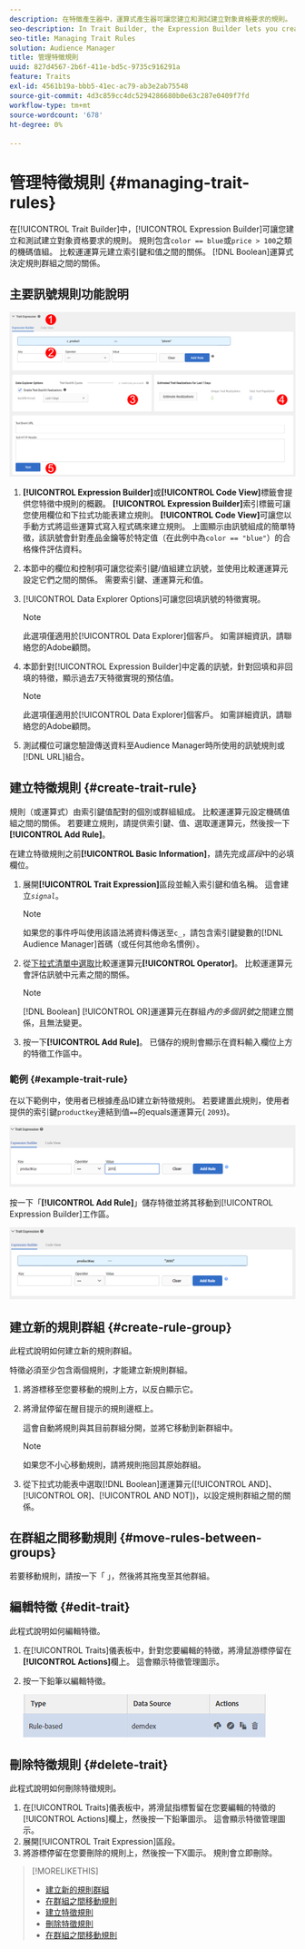 ```yaml
---
description: 在特徵產生器中，運算式產生器可讓您建立和測試建立對象資格要求的規則。 規則包含索引鍵值配對，例如"color == blue"或"price&amp；gt； 100"。 比較運運算元建立索引鍵和值之間的關係。 布林值運算式決定規則群組之間的關係。
seo-description: In Trait Builder, the Expression Builder lets you create and test rules that establish audience qualification requirements. Rules consist of key-value pairs such as "color == blue" or "price &gt; 100". Comparison operators establish the relationship between keys and values. Boolean expressions determine the relationship between rule groups.
seo-title: Managing Trait Rules
solution: Audience Manager
title: 管理特徵規則
uuid: 827d4567-2b6f-411e-bd5c-9735c916291a
feature: Traits
exl-id: 4561b19a-bbb5-41ec-ac79-ab3e2ab75548
source-git-commit: 4d3c859cc4dc5294286680b0e63c287e0409f7fd
workflow-type: tm+mt
source-wordcount: '678'
ht-degree: 0%

---
```


# 管理特徵規則 {#managing-trait-rules}

在[!UICONTROL Trait Builder]中，[!UICONTROL Expression Builder]可讓您建立和測試建立對象資格要求的規則。 規則包含`color == blue`或`price > 100`之類的機碼值組。 比較運運算元建立索引鍵和值之間的關係。 [!DNL Boolean]運算式決定規則群組之間的關係。

<!-- c_tb_rules.xml -->

## 主要訊號規則功能說明

![](assets/manage-trait-rules.png)

1. **[!UICONTROL Expression Builder]**&#x200B;或&#x200B;**[!UICONTROL Code View]**&#x200B;標籤會提供您特徵中規則的概觀。 **[!UICONTROL Expression Builder]**&#x200B;索引標籤可讓您使用欄位和下拉式功能表建立規則。 **[!UICONTROL Code View]**&#x200B;可讓您以手動方式將這些運算式寫入程式碼來建立規則。 上圖顯示由訊號組成的簡單特徵，該訊號會針對產品金鑰等於特定值（在此例中為`color == "blue"`）的合格條件評估資料。

1. 本節中的欄位和控制項可讓您從索引鍵/值組建立訊號，並使用比較運運算元設定它們之間的關係。 需要索引鍵、運運算元和值。
1. [!UICONTROL Data Explorer Options]可讓您回填訊號的特徵實現。

   >[!NOTE]
   >
   >此選項僅適用於[!UICONTROL Data Explorer]個客戶。 如需詳細資訊，請聯絡您的Adobe顧問。

1. 本節針對[!UICONTROL Expression Builder]中定義的訊號，針對回填和非回填的特徵，顯示過去7天特徵實現的預估值。

   >[!NOTE]
   >
   >此選項僅適用於[!UICONTROL Data Explorer]個客戶。 如需詳細資訊，請聯絡您的Adobe顧問。

1. 測試欄位可讓您驗證傳送資料至Audience Manager時所使用的訊號規則或[!DNL URL]組合。

## 建立特徵規則 {#create-trait-rule}

規則（或運算式）由索引鍵值配對的個別或群組組成。 比較運運算元設定機碼值組之間的關係。 若要建立規則，請提供索引鍵、值、選取運運算元，然後按一下&#x200B;**[!UICONTROL Add Rule]**。

<!-- t_tb_create_rules.xml -->

在建立特徵規則之前&#x200B;**[!UICONTROL Basic Information]**，請先完成&#x200B;*區段*&#x200B;中的必填欄位。

1. 展開&#x200B;**[!UICONTROL Trait Expression]**&#x200B;區段並輸入索引鍵和值名稱。 這會建立&#x200B;*`signal`*。

   >[!NOTE]
   >
   >如果您的事件呼叫使用該語法將資料傳送至`c_`，請包含索引鍵變數的[!DNL Audience Manager]首碼（或任何其他命名慣例）。

1. 從[下拉式清單中選取](../../features/traits/trait-comparison-operators.md)比較運運算元&#x200B;**[!UICONTROL Operator]**。 比較運運算元會評估訊號中元素之間的關係。

   >[!NOTE]
   >
   >[!DNL Boolean] [!UICONTROL OR]運運算元在群組&#x200B;*內的多個訊號*&#x200B;之間建立關係，且無法變更。

1. 按一下&#x200B;**[!UICONTROL Add Rule]**。 已儲存的規則會顯示在資料輸入欄位上方的特徵工作區中。

### 範例 {#example-trait-rule}

在以下範例中，使用者已根據產品ID建立新特徵規則。 若要建置此規則，使用者提供的索引鍵`productkey`連結到值`==`的equals運運算元( `2093`)。

![](assets/tb_sample_rule1.png)

按一下「**[!UICONTROL Add Rule]**」儲存特徵並將其移動到[!UICONTROL Expression Builder]工作區。

![](assets/tb_sample_rule2.png)

## 建立新的規則群組 {#create-rule-group}

此程式說明如何建立新的規則群組。

<!-- t_tb_new_rule_group.xml -->

特徵必須至少包含兩個規則，才能建立新規則群組。

1. 將游標移至您要移動的規則上方，以反白顯示它。
1. 將滑鼠停留在醒目提示的規則邊框上。

   這會自動將規則與其目前群組分開，並將它移動到新群組中。

   >[!NOTE]
   >
   >如果您不小心移動規則，請將規則拖回其原始群組。

1. 從下拉式功能表中選取[!DNL Boolean]運運算元([!UICONTROL AND]、[!UICONTROL OR]、[!UICONTROL AND NOT])，以設定規則群組之間的關係。

## 在群組之間移動規則 {#move-rules-between-groups}

若要移動規則，請按一下「 」，然後將其拖曳至其他群組。

## 編輯特徵 {#edit-trait}

此程式說明如何編輯特徵。

<!-- t_tb_edit.xml -->

1. 在[!UICONTROL Traits]儀表板中，針對您要編輯的特徵，將滑鼠游標停留在&#x200B;**[!UICONTROL Actions]**&#x200B;欄上。 這會顯示特徵管理圖示。
1. 按一下鉛筆以編輯特徵。

   ![](assets/tb_edit_trait.png)

## 刪除特徵規則 {#delete-trait}

此程式說明如何刪除特徵規則。

<!-- t_tb_delete_rule.xml -->

1. 在[!UICONTROL Traits]儀表板中，將滑鼠指標暫留在您要編輯的特徵的[!UICONTROL Actions]欄上，然後按一下鉛筆圖示。 這會顯示特徵管理圖示。
1. 展開[!UICONTROL Trait Expression]區段。
1. 將游標停留在您要刪除的規則上，然後按一下X圖示。 規則會立即刪除。

>[!MORELIKETHIS]
>
>* [建立新的規則群組](../../features/traits/manage-trait-rules.md#create-rule-group)
>* [在群組之間移動規則](../../features/traits/manage-trait-rules.md#move-rules-between-groups)
>* [建立特徵規則](../../features/traits/manage-trait-rules.md#create-trait-rule)
>* [刪除特徵規則](../../features/traits/manage-trait-rules.md#delete-trait)
>* [在群組之間移動規則](../../features/traits/manage-trait-rules.md#move-rules-between-groups)

